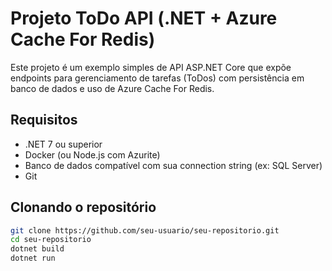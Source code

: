 # Projeto ToDo API (.NET + Azure Cache For Redis)

Este projeto é um exemplo simples de API ASP.NET Core que expõe endpoints para gerenciamento de tarefas (ToDos) com persistência em banco de dados e uso de Azure Cache For Redis.

## Requisitos

- .NET 7 ou superior
- Docker (ou Node.js com Azurite)
- Banco de dados compatível com sua connection string (ex: SQL Server)
- Git

## Clonando o repositório

```bash
git clone https://github.com/seu-usuario/seu-repositorio.git
cd seu-repositorio
dotnet build
dotnet run

